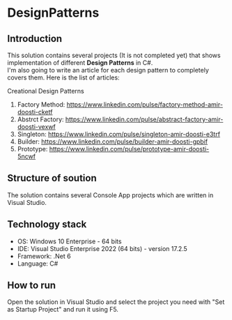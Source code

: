 # DesignPatterns

## Introduction
This solution contains several projects (It is not completed yet) that shows implementation of different **Design Patterns** in C#.  
I'm also going to write an article for each design pattern to completely covers them. Here is the list of articles:  

Creational Design Patterns
1. Factory Method: https://www.linkedin.com/pulse/factory-method-amir-doosti-cketf
2. Abstrct Factory: https://www.linkedin.com/pulse/abstract-factory-amir-doosti-vexwf
3. Singleton: https://www.linkedin.com/pulse/singleton-amir-doosti-e3trf
4. Builder: https://www.linkedin.com/pulse/builder-amir-doosti-gpbif
5. Prototype: https://www.linkedin.com/pulse/prototype-amir-doosti-5ncwf   

## Structure of soution
The solution contains several Console App projects which are written in Visual Studio. 

## Technology stack
- OS: Windows 10 Enterprise - 64 bits
- IDE: Visual Studio Enterprise 2022 (64 bits) - version 17.2.5
- Framework: .Net 6
- Language: C#

## How to run
Open the solution in Visual Studio and select the project you need with "Set as Startup Project" and run it using F5.  

